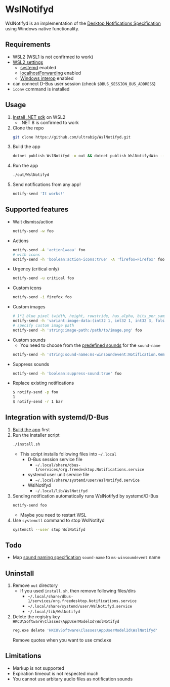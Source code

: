 # WslNotifyd

WslNotifyd is an implementation of the [Desktop Notifications Specification](https://specifications.freedesktop.org/notification-spec/notification-spec-latest.html) using Windows native functionality.

## Requirements
- WSL2 (WSL1 is not confirmed to work)
- [WSL2 settings](https://learn.microsoft.com/en-us/windows/wsl/wsl-config)
    - [systemd](https://learn.microsoft.com/en-us/windows/wsl/wsl-config#systemd-support) enabled
    - [localhostForwarding](https://learn.microsoft.com/en-us/windows/wsl/wsl-config#main-wsl-settings) enabled
    - [Windows interop](https://learn.microsoft.com/en-us/windows/wsl/wsl-config#interop-settings) enabled
- can connect D-Bus user session (check `$DBUS_SESSION_BUS_ADDRESS`)
- `iconv` command is installed

## Usage

1. [Install .NET sdk](https://learn.microsoft.com/en-us/dotnet/core/install/linux) on WSL2
    - .NET 8 is confirmed to work
2. Clone the repo
    ```sh
    git clone https://github.com/ultrabig/WslNotifyd.git
    ```
3. Build the app
    ```sh
    dotnet publish WslNotifyd -o out && dotnet publish WslNotifydWin --runtime win-x64 -o out/WslNotifydWin --self-contained
    ```
4. Run the app
    ```sh
    ./out/WslNotifyd
    ```
5. Send notifications from any app!
    ```sh
    notify-send 'It works!'
    ```

## Supported features

- Wait dismiss/action
    ```sh
    notify-send -w foo
    ```
- Actions
    ```sh
    notify-send -A 'action1=aaa' foo
    # with icons
    notify-send -h 'boolean:action-icons:true' -A 'firefox=Firefox' foo
    ```
- Urgency (critical only)
    ```sh
    notify-send -u critical foo
    ```
- Custom icons
    ```sh
    notify-send -i firefox foo
    ```
- Custom images
    ```sh
    # 1*1 blue pixel (width, height, rowstride, has_alpha, bits_per_sample, channels, rgb data array)
    notify-send -h 'variant:image-data:(int32 1, int32 1, int32 3, false, int32 8, int32 3, [byte 0, 0, 255])' foo
    # specify custom image path
    notify-send -h 'string:image-path:/path/to/image.png' foo
    ```
- Custom sounds
    - You need to choose from the [predefined sounds](https://learn.microsoft.com/en-us/uwp/schemas/tiles/toastschema/element-audio) for the `sound-name`
    ```sh
    notify-send -h 'string:sound-name:ms-winsoundevent:Notification.Reminder' foo
    ```
- Suppress sounds
    ```sh
    notify-send -h 'boolean:suppress-sound:true' foo
    ```
- Replace existing notifications
    ```sh
    $ notify-send -p foo
    1
    $ notify-send -r 1 bar
    ```

## Integration with systemd/D-Bus

1. [Build the app](#usage) first
2. Run the installer script
    ```sh
    ./install.sh
    ```
    - This script installs following files into `~/.local`
        - D-Bus session service file
            - `~/.local/share/dbus-1/services/org.freedesktop.Notifications.service`
        - systemd user unit service file
            - `~/.local/share/systemd/user/WslNotifyd.service`
        - WslNotifyd
            - `~/.local/lib/WslNotifyd`
3. Sending notification automatically runs WslNotifyd by systemd/D-Bus
    ```sh
    notify-send foo
    ```
    - Maybe you need to restart WSL
4. Use `systemctl` command to stop WslNotifyd
    ```sh
    systemctl --user stop WslNotifyd
    ```

## Todo
- Map [sound naming specification](https://specifications.freedesktop.org/sound-naming-spec/sound-naming-spec-latest.html) `sound-name` to `ms-winsoundevent` name

## Uninstall

1. Remove `out` directory
    - If you used `install.sh`, then remove following files/dirs
        - `~/.local/share/dbus-1/services/org.freedesktop.Notifications.service`
        - `~/.local/share/systemd/user/WslNotifyd.service`
        - `~/.local/lib/WslNotifyd`
2. Delete the registry key `HKCU\Software\Classes\AppUserModelId\WslNotifyd`
    ```sh
    reg.exe delete 'HKCU\Software\Classes\AppUserModelId\WslNotifyd'
    ```
    Remove quotes when you want to use cmd.exe

## Limitations

- Markup is not supported
- Expiration timeout is not respected much
- You cannot use arbitary audio files as notification sounds

